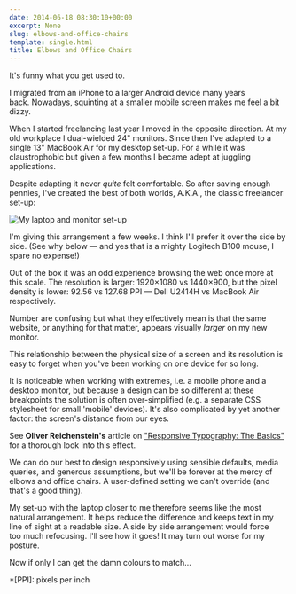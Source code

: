 ```yaml
---
date: 2014-06-18 08:30:10+00:00
excerpt: None
slug: elbows-and-office-chairs
template: single.html
title: Elbows and Office Chairs
---
```


It's funny what you get used to.

I migrated from an iPhone to a larger Android device many years back. Nowadays, squinting at a smaller mobile screen makes me feel a bit dizzy.

When I started freelancing last year I moved in the opposite direction. At my old workplace I dual-wielded 24" monitors. Since then I've adapted to a single 13" MacBook Air for my desktop set-up. For a while it was claustrophobic but given a few months I became adept at juggling applications.

Despite adapting it never _quite_ felt comfortable. So after saving enough pennies, I've created the best of both worlds, A.K.A., the classic freelancer set-up:

![My laptop and monitor set-up](/images/blog/2014/new-desktop.jpg)

I'm giving this arrangement a few weeks. I think I'll prefer it over the side by side. (See why below — and yes that is a mighty Logitech B100 mouse, I spare no expense!)

Out of the box it was an odd experience browsing the web once more at this scale. The resolution is larger: 1920×1080 vs 1440×900, but the pixel density is lower: 92.56 vs 127.68 PPI — Dell U2414H vs MacBook Air respectively.

Number are confusing but what they effectively mean is that the same website, or anything for that matter, appears visually _larger_ on my new monitor.

This relationship between the physical size of a screen and its resolution is easy to forget when you've been working on one device for so long.

It is noticeable when working with extremes, i.e. a mobile phone and a desktop monitor, but because a design can be so different at these breakpoints the solution is often over-simplified (e.g. a separate CSS stylesheet for small 'mobile' devices). It's also complicated by yet another factor: the screen's distance from our eyes.

See **Oliver Reichenstein's** article on ["Responsive Typography: The Basics"](http://ia.net/blog/responsive-typography-the-basics/) for a thorough look into this effect.

We can do our best to design responsively using sensible defaults, media queries, and generous assumptions, but we'll be forever at the mercy of elbows and office chairs. A user-defined setting we can't override (and that's a good thing).

My set-up with the laptop closer to me therefore seems like the most natural arrangement. It helps reduce the difference and keeps text in my line of sight at a readable size. A side by side arrangement would force too much refocusing. I'll see how it goes! It may turn out worse for my posture.

Now if only I can get the damn colours to match…

*[PPI]: pixels per inch
